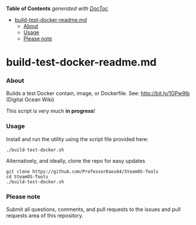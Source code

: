 <!-- START doctoc generated TOC please keep comment here to allow auto update -->
<!-- DON'T EDIT THIS SECTION, INSTEAD RE-RUN doctoc TO UPDATE -->
**Table of Contents**  *generated with [DocToc](https://github.com/thlorenz/doctoc)*

- [build-test-docker-readme.md](#build-test-docker-readmemd)
    - [About](#about)
    - [Usage](#usage)
    - [Please note](#please-note)

<!-- END doctoc generated TOC please keep comment here to allow auto update -->

# build-test-docker-readme.md

### About
Builds a test Docker contain, image, or Dockerfile. 
See: http://bit.ly/1GPw9lb (Digital Ocean Wiki) 

This script is very much **in progress**! 
 
### Usage

Install and run the utility using the script file provided here:
```
./build-test-docker.sh
```

Alternatively, and ideally, clone the repo for easy updates
```
git clone https://github.com/ProfessorKaos64/SteamOS-Tools
cd SteamOS-Tools
./build-test-docker.sh
```

### Please note

Submit all questions, comments, and pull requests to the issues and pull requests area of this repository.
